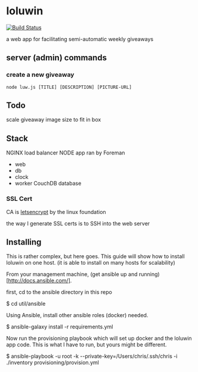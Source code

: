 # loluwin

[![Build Status](https://travis-ci.org/insanity54/loluwin.svg?branch=master)](https://travis-ci.org/insanity54/loluwin)

a web app for facilitating semi-automatic weekly giveaways


## server (admin) commands

### create a new giveaway

```
node luw.js [TITLE] [DESCRIPTION] [PICTURE-URL]
```


## Todo

scale giveaway image size to fit in box



## Stack

NGINX load balancer
NODE app ran by Foreman
  - web
  - db
  - clock
  - worker
CouchDB database


### SSL Cert

CA is [letsencrypt](https://letsencrypt.org) by the linux foundation

the way I generate SSL certs is to SSH into the web server

## Installing

This is rather complex, but here goes. This guide will show how to install loluwin on one host. (it is able to install on many hosts for scalability)

From your management machine, (get ansible up and running)[http://docs.ansible.com/].

first, cd to the ansible directory in this repo

$ cd util/ansible

Using Ansible, install other ansible roles (docker) needed.

$ ansible-galaxy install -r requirements.yml

Now run the provisioning playbook which will set up docker and the loluwin app code. This is what I have to run, but yours might be different.

$ ansible-playbook -u root -k --private-key=/Users/chris/.ssh/chris -i ./inventory provisioning/provision.yml



